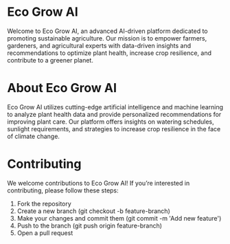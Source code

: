 # Eco Grow AI

Welcome to Eco Grow AI, an advanced AI-driven platform dedicated to promoting sustainable agriculture. Our mission is to empower farmers, gardeners, and agricultural experts with data-driven insights and recommendations to optimize plant health, increase crop resilience, and contribute to a greener planet.

# About Eco Grow AI
Eco Grow AI utilizes cutting-edge artificial intelligence and machine learning to analyze plant health data and provide personalized recommendations for improving plant care. Our platform offers insights on watering schedules, sunlight requirements, and strategies to increase crop resilience in the face of climate change.

# Contributing

We welcome contributions to Eco Grow AI! If you’re interested in contributing, please follow these steps:

1.	Fork the repository
2.	Create a new branch (git checkout -b feature-branch)
3.	Make your changes and commit them (git commit -m 'Add new feature')
4.	Push to the branch (git push origin feature-branch)
5.	Open a pull request
 
